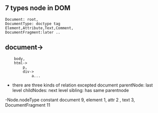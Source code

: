 ## 7 types node in DOM
    Document: root,
    DocumentType: doctype tag
    Element,Attribute,Text,Comment,
    DocumentFragment:later ..

## document->
        body,
        html->
            p,
            div->
                a...

- there are three kinds of relation excepted document
parentNode: last level
childNodes: next level
sibling: has same parentnode

-Node.nodeType constant
document 9, element 1, attr 2 , text 3, DocumentFragment 11
